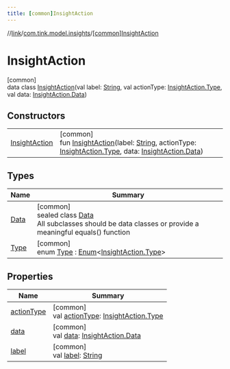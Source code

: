 ```yaml
---
title: [common]InsightAction
---
```

//[link](../../../index.html)/[com.tink.model.insights](../index.html)/[[common]InsightAction](index.html)



# InsightAction



[common]\
data class [InsightAction](index.html)(val label: [String](https://kotlinlang.org/api/latest/jvm/stdlib/kotlin/-string/index.html), val actionType: [InsightAction.Type](-type/index.html), val data: [InsightAction.Data](-data/index.html))



## Constructors


| | |
|---|---|
| [InsightAction](-insight-action.html) | [common]<br>fun [InsightAction](-insight-action.html)(label: [String](https://kotlinlang.org/api/latest/jvm/stdlib/kotlin/-string/index.html), actionType: [InsightAction.Type](-type/index.html), data: [InsightAction.Data](-data/index.html)) |


## Types


| Name | Summary |
|---|---|
| [Data](-data/index.html) | [common]<br>sealed class [Data](-data/index.html)<br>All subclasses should be data classes or provide a meaningful equals() function |
| [Type](-type/index.html) | [common]<br>enum [Type](-type/index.html) : [Enum](https://kotlinlang.org/api/latest/jvm/stdlib/kotlin/-enum/index.html)&lt;[InsightAction.Type](-type/index.html)&gt; |


## Properties


| Name | Summary |
|---|---|
| [actionType](action-type.html) | [common]<br>val [actionType](action-type.html): [InsightAction.Type](-type/index.html) |
| [data](data.html) | [common]<br>val [data](data.html): [InsightAction.Data](-data/index.html) |
| [label](label.html) | [common]<br>val [label](label.html): [String](https://kotlinlang.org/api/latest/jvm/stdlib/kotlin/-string/index.html) |

